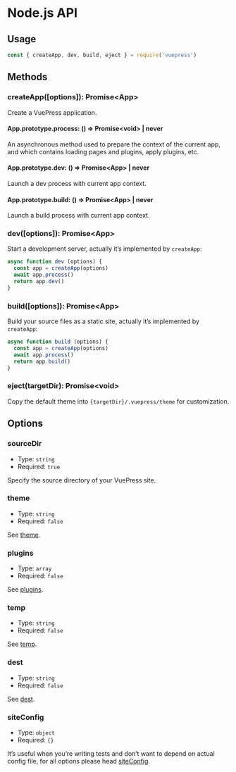 # Node.js API <Badge text="1.0.0-alpha.44+"/>

## Usage

```js
const { createApp, dev, build, eject } = require('vuepress')
```

## Methods

### createApp(\[options]): Promise\<App>

Create a VuePress application.

#### App.prototype.process: () => Promise\<void> | never

An asynchronous method used to prepare the context of the current app, and which contains loading pages and plugins, apply plugins, etc.

#### App.prototype.dev: () => Promise\<App> | never

Launch a dev process with current app context.

#### App.prototype.build: () => Promise\<App> | never

Launch a build process with current app context.


### dev(\[options]): Promise\<App>

Start a development server, actually it’s implemented by `createApp`:

```js
async function dev (options) {
  const app = createApp(options)
  await app.process()
  return app.dev()
}
```

### build(\[options]): Promise\<App>

Build your source files as a static site, actually it’s implemented by `createApp`:

```js
async function build (options) {
  const app = createApp(options)
  await app.process()
  return app.build()
}
```

### eject(targetDir): Promise\<void>

Copy the default theme into `{targetDir}/.vuepress/theme` for customization.


## Options

### sourceDir

- Type: `string`
- Required: `true`

Specify the source directory of your VuePress site.

### theme

- Type: `string`
- Required: `false`

See [theme](../config/README.md#theme).

### plugins

- Type: `array`
- Required: `false`

See [plugins](../config/README.md#plugins).

### temp

- Type: `string`
- Required: `false`

See [temp](../config/README.md#temp).

### dest

- Type: `string`
- Required: `false`

See [dest](../config/README.md#dest).

### siteConfig

- Type: `object`
- Required: `{}`

It’s useful when you’re writing tests and don’t want to depend on actual config file, for all options please head [siteConfig](../config/README.md).
